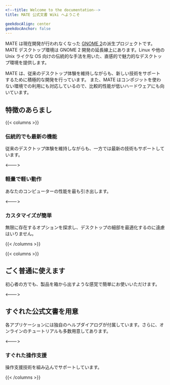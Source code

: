 ```yaml
---
<!--title: Welcome to the documentation-->
title: MATE 公式文書 Wiki へようこそ

geekdocAlign: center
geekdocAnchor: false
---
```


<!--MATE is a fork of the now unmaintained [GNOME 2](https://www.gnome.org).
//MATE provides an intuitive and attractive desktop environment using traditional metaphors for Linux and other Unix-like operating systems.-->
MATE は現在開発が行われなくなった [GNOME 2](https://www.gnome.org)の派生プロジェクトです。
MATE デスクトップ環境は GNOME 2 開発の延長線上にあります。Linux や他の Unix ライクな OS 向けの伝統的な手法を用いた、直感的で魅力的なデスクトップ環境を提供します。

<!--MATE is under active development to add support for new technologies while preserving a traditional desktop experience. MATE also supports running the environment without compositing, making MATE a suitable choice for lower-end hardware.-->
MATE は、従来のデスクトップ体験を維持しながらも、新しい技術をサポートするために積極的な開発を行っています。
また、MATE はコンポジットを使わない環境での利用にも対応しているので、比較的性能が低いハードウェアにも向いています。

<!--## Feature overview-->
## 特徴のあらまし

{{< columns >}}

<!--### Traditional Yet Modern-->
### 伝統的でも最新の機能

<!--Support for modern technologies while preserving a traditional desktop experience.-->
従来のデスクトップ体験を維持しながらも、一方では最新の技術もサポートしています。

<--->

<!--### Light and Fast-->
### 軽量で軽い動作

<!--Get the most out of your computer.-->
あなたのコンピューターの性能を最も引き出します。

<--->

<!--### Easy Customization-->
### カスタマイズが簡単

<!--Do not hesitate exploring endless options and tweaking every little detail of the Desktop.-->
無限に存在するオプションを探求し、デスクトップの細部を最適化するのに遠慮はいりません。

{{< /columns >}}

{{< columns >}}

<!--### Sane Defaults-->
## ごく普通に使えます

<!--Easy and perfectly usable out of the box, even for beginners.-->
初心者の方でも、製品を箱から出すような感覚で簡単にお使いいただけます。

<--->

<!--### Good Documentation-->
## すぐれた公式文書を用意

<!--Every application comes with its own help dialogue. Furthermore there are lots of online tutorials.-->
各アプリケーションには独自のヘルプダイアログが付属しています。さらに、オンラインのチュートリアルも多数用意してあります。

<--->

<!--### Easy Accessible-->
### すぐれた操作支援

<!--Featured built-in accessibility support.-->
操作支援技術を組み込んでサポートしています。

{{< /columns >}}


